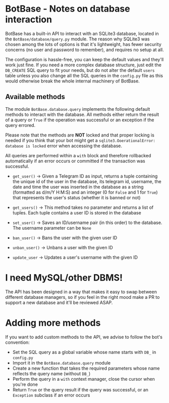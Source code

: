 # BotBase - Notes on database interaction

BotBase has a built-in API to interact with an SQLite3 database, located in the
`BotBase/database/query.py` module. The reason why SQLite3 was chosen among the
lots of options is that it's lightweight, has fewer security concerns (no user
and password to remember), and requires no setup at all.

The configuration is hassle-free, you can keep the default values and they'll
work just fine. If you need a more complex database structure, just edit
the `DB_CREATE` SQL query to fit your needs, but do not alter the default
`users` table unless you also change all the SQL queries in the `config.py`
file as this would otherwise break the whole internal machinery of BotBase.

## Available methods

The module `BotBase.database.query` implements the following default methods
to interact with the database. All methods either return the result of a query
or `True` if the operation was successful or an exception if the query errored.

Please note that the methods are **NOT** locked and that proper locking is
needed if you think that your bot might get a `sqlite3.OoerationalError: database
is locked` error when accessing the database.

All queries are performed within a `with` block and therefore rollbacked
automatically if an error occurs or committed if the transaction was successful.

- `get_user()` -> Given a Telegram ID as input, returns a tuple containing
the unique id of the user in the database, its telegram id, username,
the date and time the user was inserted in the database as a string
(formatted as d/m/Y H:M:S) and an integer (0 for `False` and 1 for `True`)
that represents the user's status (whether it is banned or not)

- `get_users()` -> This method takes no parameter and returns a list
of tuples. Each tuple contains a user ID is stored in the database

- `set_user()` -> Saves an ID/username pair (in this order)
to the database. The username parameter can be `None`

- `ban_user()` -> Bans the user with the given user ID

- `unban_user()` -> Unbans a user with the given ID

- `update_user` -> Updates a user's username with the given ID

# I need MySQL/other DBMS!

The API has been designed in a way that makes it easy to swap between different
database managers, so if you feel in the right mood make a PR to support a new
database and it'll be reviewed ASAP.


# Adding more methods

If you want to add custom methods to the API, we advise to follow the bot's convention:

- Set the SQL query as a global variable whose name starts with `DB_` in `config.py`
- Import it in the `BotBase.database.query` module
- Create a new function that takes the required parameters whose name reflects the query name (without `DB_`)
- Perform the query in a `with` context manager, close the cursor when you're done
- Return `True` or the query result if the query was successful, or an `Exception` subclass if an error occurs
